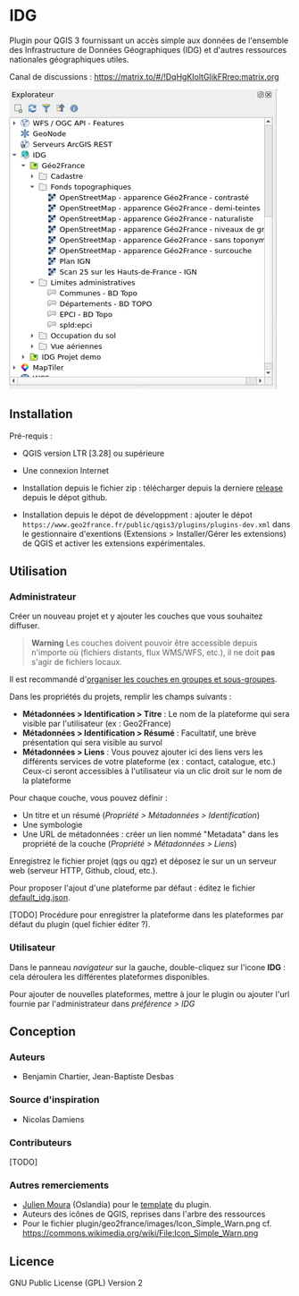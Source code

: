 # IDG

Plugin pour QGIS 3 fournissant un accès simple aux données de l'ensemble des Infrastructure de Données Géographiques (IDG) et d'autres ressources nationales géographiques utiles.

Canal de discussions : https://matrix.to/#/!DqHgKIoltGIikFRreo:matrix.org

![QGIS Browser](repo/screenshot_browser_1.png)

## Installation

Pré-requis :

* QGIS version LTR [3.28] ou supérieure
* Une connexion Internet

* Installation depuis le fichier zip : télécharger depuis la derniere [release](https://github.com/geo2france/idg-qgis-plugin/releases) depuis le dépot github.
* Installation depuis le dépot de développment : ajouter le dépot `https://www.geo2france.fr/public/qgis3/plugins/plugins-dev.xml` dans le gestionnaire d'exentions (Extensions > Installer/Gérer les extensions) de QGIS et activer les extensions expérimentales.


## Utilisation

### Administrateur

Créer un nouveau projet et y ajouter les couches que vous souhaitez diffuser.
> **Warning**
> Les couches doivent pouvoir être accessible depuis n'importe où (fichiers distants, flux WMS/WFS, etc.), il ne doit **pas** s'agir de fichiers locaux.


Il est recommandé d'[organiser les couches en groupes et sous-groupes](https://docs.qgis.org/3.22/fr/docs/user_manual/introduction/general_tools.html#group-layers-interact).

Dans les propriétés du projets, remplir les champs suivants :

- **Métadonnées > Identification > Titre** : Le nom de la plateforme qui sera visible par l'utilisateur (ex : Geo2France)
- **Métadonnées > Identification > Résumé** : Facultatif, une brève présentation qui sera visible au survol
- **Métadonnées > Liens** : Vous pouvez ajouter ici des liens vers les différents services de votre plateforme (ex : contact, catalogue, etc.) 
   Ceux-ci seront accessibles à l'utilisateur via un clic droit sur le nom de la plateforme

Pour chaque couche, vous pouvez définir :
- Un titre et un résumé (_Propriété > Métadonnées > Identification_)
- Une symbologie
- Une URL de métadonnées : créer un lien nommé "Metadata" dans les propriété de la couche (_Propriété > Métadonnées > Liens_)

Enregistrez le fichier projet (qgs ou qgz) et déposez le sur un un serveur web (serveur HTTP, Github, cloud, etc.).

Pour proposer l'ajout d'une plateforme par défaut : éditez le fichier [default_idg.json](plugin/idg/config/default_idg.json).

[TODO] Procédure pour enregistrer la plateforme dans les plateformes par défaut du plugin (quel fichier éditer ?).

### Utilisateur

Dans le panneau _navigateur_ sur la gauche, double-cliquez sur l'icone **IDG** : cela déroulera les différentes plateformes disponibles.

Pour ajouter de nouvelles plateformes, mettre à jour le plugin ou ajouter l'url fournie par l'administrateur dans _préférence > IDG_


## Conception

### Auteurs

* Benjamin Chartier, Jean-Baptiste Desbas

### Source d'inspiration

* Nicolas Damiens

### Contributeurs

[TODO]

### Autres remerciements

* [Julien Moura](https://github.com/Guts) (Oslandia) pour le [template](https://oslandia.gitlab.io/qgis/template-qgis-plugin/) du plugin.
* Auteurs des icônes de QGIS, reprises dans l'arbre des ressources
* Pour le fichier plugin/geo2france/images/Icon_Simple_Warn.png cf.
<https://commons.wikimedia.org/wiki/File:Icon_Simple_Warn.png>

## Licence

GNU Public License (GPL) Version 2
